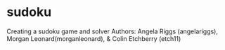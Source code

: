 # sudoku
Creating a sudoku game and solver
Authors: Angela Riggs (angelariggs), Morgan Leonard(morganleonard), & Colin Etchberry (etch11)
